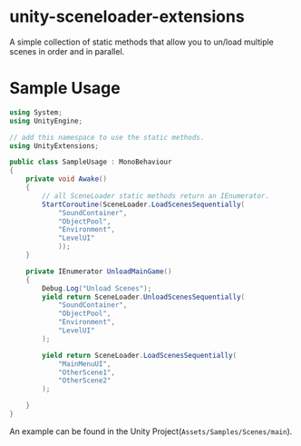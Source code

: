 # unity-sceneloader-extensions

A simple collection of static methods that allow you to un/load multiple scenes in order and in parallel.


# Sample Usage

``` csharp
using System;
using UnityEngine;

// add this namespace to use the static methods.
using UnityExtensions;

public class SampleUsage : MonoBehaviour
{
    private void Awake()
    {
        // all SceneLoader static methods return an IEnumerator.
        StartCoroutine(SceneLoader.LoadScenesSequentially(
            "SoundContainer",
            "ObjectPool",
            "Environment",
            "LevelUI"
            ));
    }

    private IEnumerator UnloadMainGame()
    {
        Debug.Log("Unload Scenes");
        yield return SceneLoader.UnloadScenesSequentially(
            "SoundContainer",
            "ObjectPool",
            "Environment",
            "LevelUI"
        );

        yield return SceneLoader.LoadScenesSequentially(
            "MainMenuUI",
            "OtherScene1",
            "OtherScene2"
        );

    }
}
```

An example can be found in the Unity Project(`Assets/Samples/Scenes/main`).



